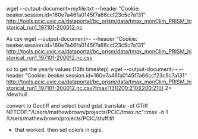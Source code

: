 wget --output-document=myfile.txt --header "Cookie: beaker.session.id=160e7a46fa0145f7a66ccf23c5c7a131" http://tools.pcic.uvic.ca/dataportal/bc_prism/data/tmax_monClim_PRISM_historical_run1_197101-200012.nc

As csv
wget --output-document=- --header "Cookie: beaker.session.id=160e7a46fa0145f7a66ccf23c5c7a131" http://tools.pcic.uvic.ca/dataportal/bc_prism/data/tmax_monClim_PRISM_historical_run1_197101-200012.nc.csv

so to get the yearly values (13th timestep)
wget --output-document=- --header "Cookie: beaker.session.id=160e7a46fa0145f7a66ccf23c5c7a131" http://tools.pcic.uvic.ca/dataportal/bc_prism/data/tmax_monClim_PRISM_historical_run1_197101-200012.nc.csv?tmax[13][200:210][200:210]  2> /dev/null

convert to Geotiff and select band
gdal_translate -of GTiff NETCDF:"/Users/mathewbrown/projects/PCIC/tmax.nc":tmax -b 1 /Users/mathewbrown/projects/PCIC/stuff.tif

- that worked. then set colors in qgis.
